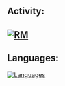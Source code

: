 Activity:
-------
[![RM](https://github-readme-stats.vercel.app/api?username=TERIHAX&show_icons=true&theme=gradient)](https://github.com/TERIHAX?tab=repositories)
-----------
Languages:
--------
[![Languages](https://github-readme-stats.vercel.app/api/top-langs?username=TERIHAX&show_icons=true&theme=onedark&layout=compact)](https://github.com/TERIHAX?tab=repositories)
